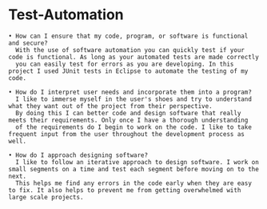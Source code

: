 # Test-Automation


    • How can I ensure that my code, program, or software is functional and secure?
      With the use of software automation you can quickly test if your code is functional. As long as your automated tests are made correctly
      you can easily test for errors as you are developing. In this project I used JUnit tests in Eclipse to automate the testing of my code.
    
    • How do I interpret user needs and incorporate them into a program?
      I like to immerse myself in the user's shoes and try to understand what they want out of the project from their perspective.
      By doing this I can better code and design software that really meets their requirements. Only once I have a thorough understanding
      of the requirements do I begin to work on the code. I like to take frequent input from the user throughout the development process as well.
    
    • How do I approach designing software?
      I like to follow an iterative approach to design software. I work on small segments on a time and test each segment before moving on to the next.
      This helps me find any errors in the code early when they are easy to fix. It also helps to prevent me from getting overwhelmed with large scale projects.
    
